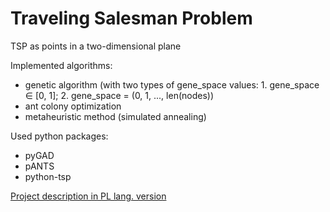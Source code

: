 # Traveling Salesman Problem

TSP as points in a two-dimensional plane

Implemented algorithms:
* genetic algorithm (with two types of gene_space values: 1. gene_space $\in$ [0, 1]; 2. gene_space = (0, 1, ..., len(nodes))
* ant colony optimization
* metaheuristic method (simulated annealing)

Used python packages:
* pyGAD
* pANTS
* python-tsp

[Project description in PL lang. version](projectReport.pdf)
